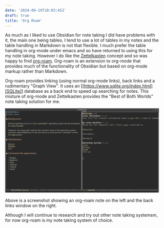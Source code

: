 ```yaml
---
date: '2024-09-19T18:03:45Z'
draft: true
title: 'Org Roam'
---
```


As much as I liked to use Obsidian for note taking I did have problems with it, the main one being tables. I tend to use a lot of tables in my notes
and the table handling in Markdown is not that flexible. I much prefer the table handling in org-mode under emacs and so have returned
to using this for my note taking. However I do like the [Zettelkasten](https://en.wikipedia.org/wiki/Zettelkasten) concept and so was happy to find
[org-roam](https://www.orgroam.com/). Org-roam is an extension to org-mode that
provides much of the functionality of Obsidian but based on org-mode markup rather than Markdown.

Org-roam provides linking (using normal org-mode links), back links and a rudimentary "Graph View". It uses an [[https://www.sqlite.org/index.html][SQLite]] database as a back end to speed up searching for notes. This mixture of org-mode and Zettelkasten provides the "Best of Both Worlds" note taking solution for me.

![](org-roam.png)

Above is a screenshot showing an org-roam note on the left and the back links window on the right.

Although I will continue to research and try out other note taking systemsm, for now org-roam is my note taking system of choice.
